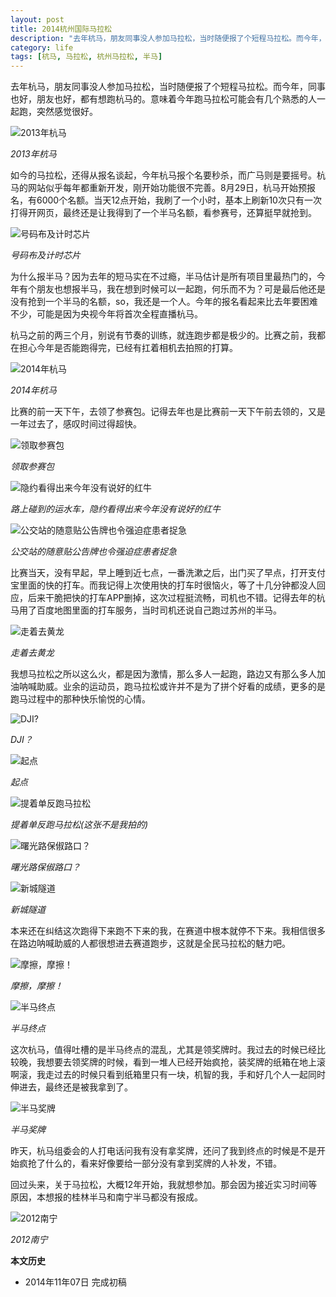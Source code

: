 ```yaml
---
layout: post
title: 2014杭州国际马拉松
description: "去年杭马，朋友同事没人参加马拉松，当时随便报了个短程马拉松。而今年，同事也好，朋友也好，都有想跑杭马的。意味着今年跑马拉松可能会有几个熟悉的人一起跑，突然感觉很好。"
category: life
tags: [杭马, 马拉松, 杭州马拉松, 半马]
---
```


去年杭马，朋友同事没人参加马拉松，当时随便报了个短程马拉松。而今年，同事也好，朋友也好，都有想跑杭马的。意味着今年跑马拉松可能会有几个熟悉的人一起跑，突然感觉很好。

![2013年杭马]({{site.IMG_PATH}}/2014hzim-01.jpg)

*2013年杭马*

如今的马拉松，还得从报名谈起，今年杭马报个名要秒杀，而广马则是要摇号。杭马的网站似乎每年都重新开发，刚开始功能很不完善。8月29日，杭马开始预报名，有6000个名额。当天12点开始，我刷了一个小时，基本上刷新10次只有一次打得开网页，最终还是让我得到了一个半马名额，看参赛号，还算挺早就抢到。

![号码布及计时芯片]({{site.IMG_PATH}}/2014hzim-13.jpg)

*号码布及计时芯片*

为什么报半马？因为去年的短马实在不过瘾，半马估计是所有项目里最热门的，今年有个朋友也想报半马，我在想到时候可以一起跑，何乐而不为？可是最后他还是没有抢到一个半马的名额，so，我还是一个人。今年的报名看起来比去年要困难不少，可能是因为央视今年将首次全程直播杭马。

杭马之前的两三个月，别说有节奏的训练，就连跑步都是极少的。比赛之前，我都在担心今年是否能跑得完，已经有扛着相机去拍照的打算。

![2014年杭马]({{site.IMG_PATH}}/2014hzim-02.jpg)

*2014年杭马*

比赛的前一天下午，去领了参赛包。记得去年也是比赛前一天下午前去领的，又是一年过去了，感叹时间过得超快。

![领取参赛包]({{site.IMG_PATH}}/2014hzim-03.jpg)

*领取参赛包*

![隐约看得出来今年没有说好的红牛]({{site.IMG_PATH}}/2014hzim-04.jpg)

*路上碰到的运水车，隐约看得出来今年没有说好的红牛*

![公交站的随意贴公告牌也令强迫症患者捉急]({{site.IMG_PATH}}/2014hzim-05.jpg)

*公交站的随意贴公告牌也令强迫症患者捉急*

比赛当天，没有早起，早上睡到近七点，一番洗漱之后，出门买了早点，打开支付宝里面的快的打车。而我记得上次使用快的打车时很恼火，等了十几分钟都没人回应，后来干脆把快的打车APP删掉，这次过程挺流畅，司机也不错。记得去年的杭马用了百度地图里面的打车服务，当时司机还说自己跑过苏州的半马。

![走着去黄龙]({{site.IMG_PATH}}/2014hzim-06.jpg)

*走着去黄龙*

我想马拉松之所以这么火，都是因为激情，那么多人一起跑，路边又有那么多人加油呐喊助威。业余的运动员，跑马拉松或许并不是为了拼个好看的成绩，更多的是跑马过程中的那种快乐愉悦的心情。

![DJI?]({{site.IMG_PATH}}/2014hzim-07.jpg)

*DJI？*

![起点]({{site.IMG_PATH}}/2014hzim-08.jpg)

*起点*

![提着单反跑马拉松]({{site.IMG_PATH}}/2014hzim-09.jpg)

*提着单反跑马拉松(这张不是我拍的)*

![曙光路保俶路口？]({{site.IMG_PATH}}/2014hzim-10.jpg)

*曙光路保俶路口？*

![新城隧道]({{site.IMG_PATH}}/2014hzim-11.jpg)

*新城隧道*

本来还在纠结这次跑得下来跑不下来的我，在赛道中根本就停不下来。我相信很多在路边呐喊助威的人都很想进去赛道跑步，这就是全民马拉松的魅力吧。

![摩擦，摩擦！]({{site.IMG_PATH}}/2014hzim-12.jpg)

*摩擦，摩擦！*

![半马终点]({{site.IMG_PATH}}/2014hzim-14.jpg)

*半马终点*

这次杭马，值得吐槽的是半马终点的混乱，尤其是领奖牌时。我过去的时候已经比较晚，我想要去领奖牌的时候，看到一堆人已经开始疯抢，装奖牌的纸箱在地上滚啊滚，我走过去的时候只看到纸箱里只有一块，机智的我，手和好几个人一起同时伸进去，最终还是被我拿到了。

![半马奖牌]({{site.IMG_PATH}}/2014hzim-15.jpg)

*半马奖牌*

昨天，杭马组委会的人打电话问我有没有拿奖牌，还问了我到终点的时候是不是开始疯抢了什么的，看来好像要给一部分没有拿到奖牌的人补发，不错。

回过头来，关于马拉松，大概12年开始，我就想参加。那会因为接近实习时间等原因，本想报的桂林半马和南宁半马都没有报成。

![2012南宁]({{site.IMG_PATH}}/2014hzim-16.jpg)

*2012南宁*

**本文历史**

* 2014年11年07日 完成初稿
